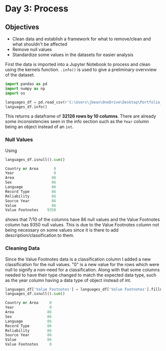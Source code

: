 # Day 3: Process
## Objectives
* Clean data and establish a framework for what to remove/clean and what shouldn't be affected
* Remove null values
* Standardize some values in the datasets for easier analysis

First the data is imported into a Jupyter Notebook to process and clean using the kernels function. ```.info()``` is used to give a preliminary overvview of the dataset.

```python
import pandas as pd
import numpy as np
import os

languages_df = pd.read_csv(r'C:\Users\jbean\OneDrive\Desktop\Portfolio_Projects\Year_In_Code\Week_2_Languages\Week_2_Data\raw_UNdata_languages.csv')
languages_df.info()
```

This returns a dataframe of **32126 rows by 10 columns**. There are already some inconsistencies seen in the info section such as the ```Year``` column being an object instead of an ```int```.
### Null Values
Using 
```python
languages_df.isnull().sum()
```
```python
Country or Area       0
Year                  0
Area                 86
Sex                  86
Language             86
Record Type          86
Reliability          86
Source Year          86
Value                86
Value Footnotes    9350
```
shows that 7/10 of the columns have 86 null values and the Value Footnotes column has 9350 null values. This is due to the Value Footnotes column not being necessary on some values since it is there to add description/classification to them. 


### Cleaning Data
Since the Value Footnotes data is a classification column I added a new classification for the null values. "0" is a new value for the rows which were null to signify a non-need for a classification. Along with that some columns needed to have their type changed to match the expected data type, such as the year column having a data type of object instead of int.
```python
languages_df['Value Footnotes'] = languages_df['Value Footnotes'].fillna(0)
languages_df.isnull().sum()
```
```python
Country or Area     0
Year                0
Area               86
Sex                86
Language           86
Record Type        86
Reliability        86
Source Year        86
Value              86
Value Footnotes     0
```

